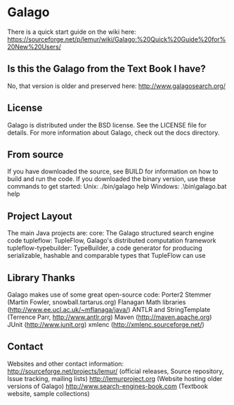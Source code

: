 # Galago

There is a quick start guide on the wiki here: https://sourceforge.net/p/lemur/wiki/Galago:%20Quick%20Guide%20for%20New%20Users/

## Is this the Galago from the Text Book I have?

No, that version is older and preserved here: http://www.galagosearch.org/ 

## License
Galago is distributed under the BSD license.  See the LICENSE file for details.
For more information about Galago, check out the docs directory.

## From source
If you have downloaded the source, see BUILD for information on how to build and
run the code.  If you downloaded the binary version, use these commands to get started:
        Unix: ./bin/galago help
        Windows: .\bin\galago.bat help

## Project Layout
The main Java projects are:
	core:  The Galago structured search engine code
	tupleflow:  TupleFlow, Galago's distributed computation framework
	tupleflow-typebuilder:  TypeBuilder, a code generator for producing
             serializable, hashable and comparable types that TupleFlow can use

## Library Thanks

Galago makes use of some great open-source code:
	Porter2 Stemmer (Martin Fowler, snowball.tartarus.org)
	Flanagan Math libraries (http://www.ee.ucl.ac.uk/~mflanaga/java/)
	ANTLR and StringTemplate (Terrence Parr, http://www.antlr.org)
	Maven (http://maven.apache.org)
	JUnit (http://www.junit.org)
	xmlenc (http://xmlenc.sourceforge.net/)

## Contact

Websites and other contact information:
	http://sourceforge.net/projects/lemur/ (official releases, Source repository, Issue tracking, mailing lists)
	http://lemurproject.org (Website hosting older versions of Galago)
	http://www.search-engines-book.com (Textbook website, sample collections)

